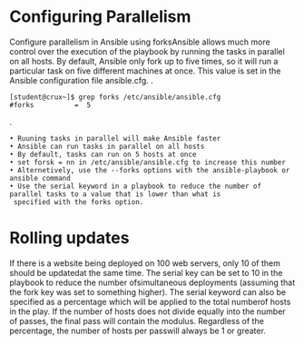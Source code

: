# Configuring Parallelism
  Configure parallelism in Ansible using forksAnsible allows much more control over the execution of the playbook by 
  running the tasks in parallel on all hosts. By default, Ansible only fork up to five times, so it will run a particular
  task on five different machines at once. This value is set in the Ansible configuration file ansible.cfg.
  .

    [student@crux~]$ grep forks /etc/ansible/ansible.cfg
    #forks          =  5
.

    • Ruuning tasks in parallel will make Ansible faster
    • Ansible can run tasks in parallel on all hosts
    • By default, tasks can run on 5 hosts at once
    • set forsk = nn in /etc/ansible/ansible.cfg to increase this number
    • Alternetively, use the --forks options with the ansible-playbook or ansible command
    • Use the serial keyword in a playbook to reduce the number of parallel tasks to a value that is lower than what is 
     specified with the forks option. 

# Rolling updates
If there is a website being deployed on 100 web servers, only 10 of them should be updatedat the same time.
The serial key can be set to 10 in the playbook to reduce the number ofsimultaneous deployments (assuming that
the fork key was set to something higher). The serial keyword can also be specified as a percentage which will be
applied to the total numberof hosts in the play. If the number of hosts does not divide equally into the number 
of passes, the final pass will contain the modulus. Regardless of the percentage, the number of hosts per passwill
always be 1 or greater.
